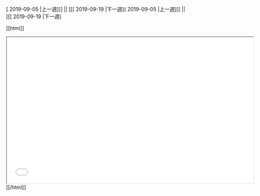 [ 2019-09-05 |上一週]]] || [[[ 2019-09-19 |下一週]( 2019-09-05 |上一週]]] || [[[ 2019-09-19 |下一週)



[[html]]
<iframe src='<http://pad.hackingthursday.org>  ?showControls=true&showChat=true&showLineNumbers=true&useMonospaceFont=false' width=675 height=400></iframe>
[[/html]]